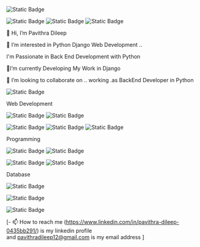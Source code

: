   ![Static Badge](https://img.shields.io/badge/Pavithra%20Dileep-darkred)

![Static Badge](https://img.shields.io/badge/BackEnd%20Developer%20-purple)    ![Static Badge](https://img.shields.io/badge/python-blue)       ![Static Badge](https://img.shields.io/badge/django-darkgreen) 




👋 Hi, I’m Pavithra Dileep

👀 I’m interested in  Python Django Web Development ..

I'm Passionate in Back End Development with Python

🌱I’m currently  Developing My Work in Django

💞️ I’m looking to collaborate on .. working .as  BackEnd Developer in Python

![Static Badge](https://img.shields.io/badge/Technologies-%20black?style=for-the-badge)

Web Development 

![Static Badge](https://img.shields.io/badge/python-blue?style=for-the-badge&logo=python&labelColor=black)   ![Static Badge](https://img.shields.io/badge/django-black?style=for-the-badge&logo=django&labelColor=darkgreen)

![Static Badge](https://img.shields.io/badge/Javascript-%23F7DF1E?style=for-the-badge&logo=javascript&labelColor=black) ![Static Badge](https://img.shields.io/badge/css-blue?style=for-the-badge&logo=css&labelColor=white)  ![Static Badge](https://img.shields.io/badge/Html-orange?style=for-the-badge&logo=html&labelColor=orange)

Programming 

![Static Badge](https://img.shields.io/badge/php%20-%23777BB4?style=for-the-badge&logo=php&labelColor=black)  ![Static Badge](https://img.shields.io/badge/Java-%235382A1?style=for-the-badge&logo=java&labelColor=black)

![Static Badge](https://img.shields.io/badge/c%2B%2B-%2300599C?style=for-the-badge&logo=c%2B%2B&labelColor=black) ![Static Badge](https://img.shields.io/badge/C%20Programming%20-%2300599C?style=for-the-badge&logo=c&labelColor=black)

Database

![Static Badge](https://img.shields.io/badge/MySQL-blue?style=for-the-badge&logo=mysql&labelColor=white)

![Static Badge](https://img.shields.io/badge/SQL-blue?style=for-the-badge&logo=sql&labelColor=white)

![Static Badge](https://img.shields.io/badge/PostgreSQL-blue?style=for-the-badge&logo=postgresql&labelColor=white)



















  
  

 

 [- 📫 How to reach me
         (https://www.linkedin.com/in/pavithra-dileep-0435bb291/)
              is my linkedin profile  
              and  pavithradileep12@gmail.com  is my email address  ]

